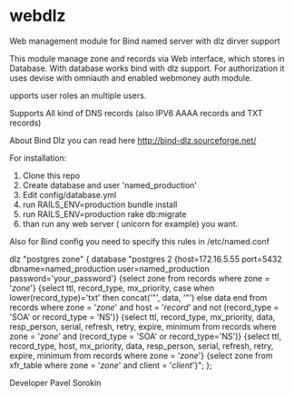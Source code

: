 webdlz
======

Web management module for Bind named server with dlz dirver support

This module manage zone and records via Web interface, which stores in Database. With database works bind with dlz support. For authorization it uses devise with omniauth and enabled webmoney auth module.

upports user roles an multiple users. 

Supports All kind of DNS records (also IPV6 AAAA records and TXT records)


About Bind Dlz you can read here http://bind-dlz.sourceforge.net/


For installation:

1. Clone this repo
2. Create database and user 'named_production'
3. Edit config/database.yml
4. run RAILS_ENV=production bundle install 
5. run RAILS_ENV=production rake db:migrate
6. than run any web server ( unicorn for example) you want.


Also for Bind config you need to specify this rules in /etc/named.conf

dlz "postgres zone" {
    database "postgres 2
    {host=172.16.5.55 port=5432 dbname=named_production user=named_production password='your_password'}
    {select zone from records where zone = '$zone$'}
    {select ttl, record_type, mx_priority, case when lower(record_type)='txt' then concat('\"', data, '\"') else data end from records where zone = '$zone$' and host = '$record$' and not (record_type = 'SOA' or record_type = 'NS')}
    {select ttl, record_type, mx_priority, data, resp_person, serial, refresh, retry, expire, minimum from records where zone = '$zone$' and (record_type = 'SOA' or record_type='NS')}
    {select ttl, record_type, host, mx_priority, data, resp_person, serial, refresh, retry, expire,  minimum from records where zone = '$zone$'}
    {select zone from xfr_table where zone = '$zone$' and client = '$client$'}";
    };
    
    


Developer Pavel Sorokin
